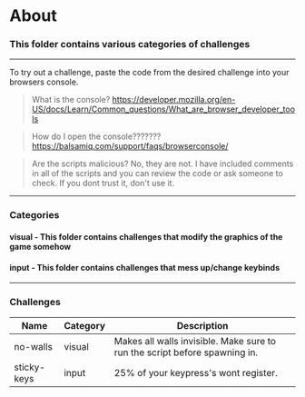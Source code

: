 # About
### This folder contains various categories of challenges
---
To try out a challenge, paste the code from the desired challenge into your browsers console.

> What is the console? https://developer.mozilla.org/en-US/docs/Learn/Common_questions/What_are_browser_developer_tools

> How do I open the console??????? https://balsamiq.com/support/faqs/browserconsole/

> Are the scripts malicious? No, they are not. I have included comments in all of the scripts and you can review the code or ask someone to check. If you dont trust it, don't use it.
---
### Categories
#### visual - This folder contains challenges that modify the graphics of the game somehow
#### input - This folder contains challenges that mess up/change keybinds
---
### Challenges
| Name | Category | Description |
| ---- | --- | --- |
| no-walls | visual | Makes all walls invisible. Make sure to run the script before spawning in. |
| sticky-keys | input | 25% of your keypress's wont register. |
